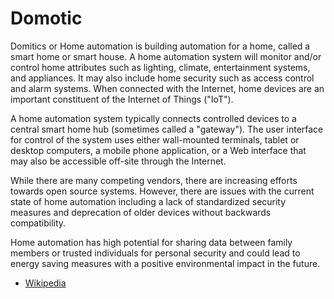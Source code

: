 # Domotic


Domitics or Home automation is building automation for a home, called a smart home or smart house. A home automation system will monitor and/or control home attributes such as lighting, climate, entertainment systems, and appliances. It may also include home security such as access control and alarm systems. When connected with the Internet, home devices are an important constituent of the Internet of Things ("IoT").

A home automation system typically connects controlled devices to a central smart home hub (sometimes called a "gateway"). The user interface for control of the system uses either wall-mounted terminals, tablet or desktop computers, a mobile phone application, or a Web interface that may also be accessible off-site through the Internet.

While there are many competing vendors, there are increasing efforts towards open source systems. However, there are issues with the current state of home automation including a lack of standardized security measures and deprecation of older devices without backwards compatibility.

Home automation has high potential for sharing data between family members or trusted individuals for personal security and could lead to energy saving measures with a positive environmental impact in the future.

* [Wikipedia](https://en.wikipedia.org/wiki/Home_automation)

